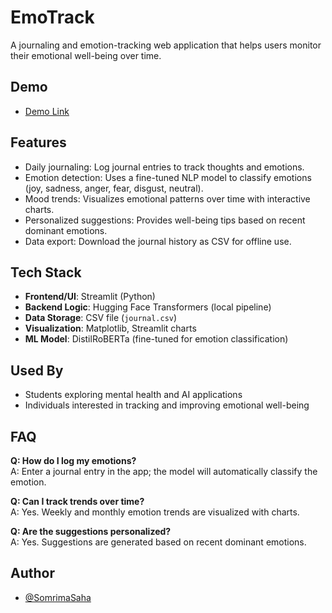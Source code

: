 # EmoTrack  
A journaling and emotion-tracking web application that helps users monitor their emotional well-being over time.  



## Demo  
- [Demo Link](https://drive.google.com/file/d/1eOtbNht_bxOFS29ck9KLOvYrM4gTPxsC/view?usp=sharing)  




## Features  
- Daily journaling: Log journal entries to track thoughts and emotions.  
- Emotion detection: Uses a fine-tuned NLP model to classify emotions (joy, sadness, anger, fear, disgust, neutral).  
- Mood trends: Visualizes emotional patterns over time with interactive charts.  
- Personalized suggestions: Provides well-being tips based on recent dominant emotions.  
- Data export: Download the journal history as CSV for offline use.  



## Tech Stack  
- **Frontend/UI**: Streamlit (Python)  
- **Backend Logic**: Hugging Face Transformers (local pipeline)  
- **Data Storage**: CSV file (`journal.csv`)  
- **Visualization**: Matplotlib, Streamlit charts  
- **ML Model**: DistilRoBERTa (fine-tuned for emotion classification)  


## Used By  
- Students exploring mental health and AI applications  
- Individuals interested in tracking and improving emotional well-being  



## FAQ  
**Q: How do I log my emotions?**  
A: Enter a journal entry in the app; the model will automatically classify the emotion.  

**Q: Can I track trends over time?**  
A: Yes. Weekly and monthly emotion trends are visualized with charts.  

**Q: Are the suggestions personalized?**  
A: Yes. Suggestions are generated based on recent dominant emotions.  



## Author  
- [@SomrimaSaha](https://github.com/somrima-09) 
